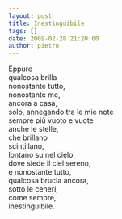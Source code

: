```yaml
---
layout: post
title: Inestinguibile
tags: []
date: 2009-02-28 21:20:00
author: pietro
---
```

Eppure<br/>qualcosa brilla<br/>nonostante tutto,<br/>nonostante me,<br/>ancora a casa,<br/>solo, annegando tra le mie note<br/>sempre più vuoto e vuote<br/>anche le stelle,<br/>che brillano<br/>scintillano,<br/>lontano su nel cielo,<br/>dove siede il ciel sereno,<br/>e nonostante tutto,<br/>qualcosa brucia ancora,<br/>sotto le ceneri,<br/>come sempre,<br/>inestinguibile.
